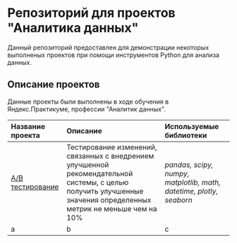 # Репозиторий для проектов "Аналитика данных"

Данный репозиторий предоставлен для демонстрации некоторых выполненых проектов при помощи инструментов Python для анализа данных.

## Описание проектов

Данные проекты были выполнены в ходе обучения в Яндекс.Практикуме, профессии "Аналитик данных".

| Название проекта | Описание | Используемые библиотеки |
| :---------------------- | :---------------------- | :---------------------- |
| [A/B тестирование](https://github.com/ntomas2/data_analyst_projects/tree/main/ab_test) | Тестирование изменений, связанных с внедрением улучшенной рекомендательной системы, с целью получить улучшенные значения определенных метрик не меньше чем на 10% | *pandas, scipy, numpy, matplotlib, math, datetime, plotly, seaborn* |
| a | b | c |
